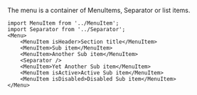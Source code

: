 The menu is a container of MenuItems, Separator or list items.

    import MenuItem from '../MenuItem';
    import Separator from '../Separator';
    <Menu>
        <MenuItem isHeader>Section title</MenuItem>
        <MenuItem>Sub item</MenuItem>
        <MenuItem>Another Sub item</MenuItem>
        <Separator />
        <MenuItem>Yet Another Sub item</MenuItem>
        <MenuItem isActive>Active Sub item</MenuItem>
        <MenuItem isDisabled>Disabled Sub item</MenuItem>
    </Menu>
